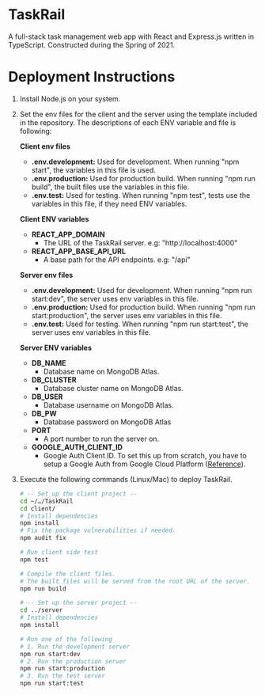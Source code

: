 # TaskRail
A full-stack task management web app with React and Express.js written in TypeScript.
Constructed during the Spring of 2021.   
 

# Deployment Instructions

1. Install Node.js on your system.
2. Set the env files for the client and the server using the template included in the repository. The descriptions of each ENV variable and file is following:

    **Client env files**

    - **.env.development:** Used for development. When running "npm start", the variables in this file is used.
    - **.env.production:** Used for production build. When running "npm run build", the built files use the variables in this file.
    - **.env.test:** Used for testing. When running "npm test", tests use the variables in this file, if they need ENV variables.

    **Client ENV variables**

    - **REACT_APP_DOMAIN**
        - The URL of the TaskRail server. e.g: "http://localhost:4000"
    - **REACT_APP_BASE_API_URL**
        - A base path for the API endpoints. e.g: "/api"

    **Server env files**

    - **.env.development:** Used for development. When running "npm run start:dev", the server uses env variables in this file.
    - **.env.production:** Used for production build. When running "npm run start:production",  the server uses env variables in this file.
    - **.env.test:** Used for testing. When running "npm run start:test",  the server uses env variables in this file.

    **Server ENV variables**

    - **DB_NAME**
        - Database name on MongoDB Atlas.
    - **DB_CLUSTER**
        - Database cluster name on MongoDB Atlas.
    - **DB_USER**
        - Database username on MongoDB Atlas.
    - **DB_PW**
        - Database password on MongoDB Atlas
    - **PORT**
        - A port number to run the server on.
    - **GOOGLE_AUTH_CLIENT_ID**
        - Google Auth Client ID. To set this up from scratch, you have to setup a Google Auth from Google Cloud Platform ([Reference](https://developers.google.com/identity/sign-in/web/sign-in)).

3. Execute the following commands (Linux/Mac) to deploy TaskRail.

    ```bash
    # -- Set up the client project --
    cd ~/…/TaskRail
    cd client/
    # Install dependencies
    npm install
    # Fix the package vulnerabilities if needed.
    npm audit fix

    # Run client side test
    npm test

    # Compile the client files. 
    # The built files will be served from the root URL of the server.
    npm run build 

    # -- Set up the server project --
    cd ../server
    # Install dependencies
    npm install
    
    # Run one of the following
    # 1. Run the development server
    npm run start:dev
    # 2. Run the production server
    npm run start:production
    # 3. Run the test server
    npm run start:test
    ```
